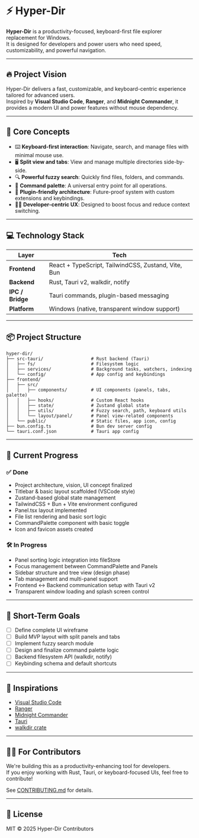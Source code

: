 # ⚡ Hyper-Dir

**Hyper-Dir** is a productivity-focused, keyboard-first file explorer replacement for Windows.  
It is designed for developers and power users who need speed, customizability, and powerful navigation.

---

## 🔥 Project Vision

Hyper-Dir delivers a fast, customizable, and keyboard-centric experience tailored for advanced users.  
Inspired by **Visual Studio Code**, **Ranger**, and **Midnight Commander**, it provides a modern UI and power features without mouse dependency.

---

## 🧠 Core Concepts

- ⌨️ **Keyboard-first interaction**: Navigate, search, and manage files with minimal mouse use.
- 🖥️ **Split view and tabs**: View and manage multiple directories side-by-side.
- 🔍 **Powerful fuzzy search**: Quickly find files, folders, and commands.
- 🧩 **Command palette**: A universal entry point for all operations.
- 🧬 **Plugin-friendly architecture**: Future-proof system with custom extensions and keybindings.
- 👩‍💻 **Developer-centric UX**: Designed to boost focus and reduce context switching.

---

## 💻 Technology Stack

| Layer            | Tech                                                |
| ---------------- | --------------------------------------------------- |
| **Frontend**     | React + TypeScript, TailwindCSS, Zustand, Vite, Bun |
| **Backend**      | Rust, Tauri v2, walkdir, notify                     |
| **IPC / Bridge** | Tauri commands, plugin-based messaging              |
| **Platform**     | Windows (native, transparent window support)        |

---

## 📦 Project Structure

```
hyper-dir/
├── src-tauri/                  # Rust backend (Tauri)
│   ├── fs/                     # Filesystem logic
│   ├── services/               # Background tasks, watchers, indexing
│   └── config/                 # App config and keybindings
├── frontend/
│   ├── src/
│   │   ├── components/         # UI components (panels, tabs, palette)
│   │   ├── hooks/              # Custom React hooks
│   │   ├── state/              # Zustand global state
│   │   ├── utils/              # Fuzzy search, path, keyboard utils
│   │   └── layout/panel/       # Panel view-related components
│   └── public/                 # Static files, app icon, config
├── bun.config.ts               # Bun dev server config
└── tauri.conf.json             # Tauri app config
```

---

## 🚧 Current Progress

### ✅ Done

- Project architecture, vision, UI concept finalized
- Titlebar & basic layout scaffolded (VSCode style)
- Zustand-based global state management
- TailwindCSS + Bun + Vite environment configured
- Panel.tsx layout implemented
- File list rendering and basic sort logic
- CommandPalette component with basic toggle
- Icon and favicon assets created

### 🛠️ In Progress

- Panel sorting logic integration into fileStore
- Focus management between CommandPalette and Panels
- Sidebar structure and tree view (design phase)
- Tab management and multi-panel support
- Frontend ↔ Backend communication setup with Tauri v2
- Transparent window loading and splash screen control

---

## 🎯 Short-Term Goals

- [ ] Define complete UI wireframe
- [ ] Build MVP layout with split panels and tabs
- [ ] Implement fuzzy search module
- [ ] Design and finalize command palette logic
- [ ] Backend filesystem API (walkdir, notify)
- [ ] Keybinding schema and default shortcuts

---

## 🧠 Inspirations

- [Visual Studio Code](https://code.visualstudio.com/)
- [Ranger](https://github.com/ranger/ranger)
- [Midnight Commander](https://midnight-commander.org/)
- [Tauri](https://tauri.app/)
- [walkdir crate](https://docs.rs/walkdir)

---

## 🧑‍💻 For Contributors

We're building this as a productivity-enhancing tool for developers.  
If you enjoy working with Rust, Tauri, or keyboard-focused UIs, feel free to contribute!

See [CONTRIBUTING.md](./CONTRIBUTING.md) for details.

---

## 📜 License

MIT © 2025 Hyper-Dir Contributors
